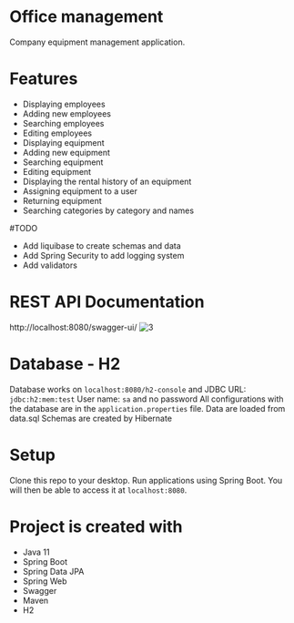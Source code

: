 # Office management

Company equipment management application.

# Features
* Displaying employees
* Adding new employees
* Searching employees
* Editing employees
* Displaying equipment
* Adding new equipment
* Searching equipment
* Editing equipment
* Displaying the rental history of an equipment
* Assigning equipment to a user
* Returning equipment
* Searching categories by category and names

#TODO
* Add liquibase to create schemas and data
* Add Spring Security to add logging system
* Add validators

# REST API Documentation
http://localhost:8080/swagger-ui/
![3](https://user-images.githubusercontent.com/36209711/164942539-c1d50b1c-960d-4a68-beae-29a940eb2521.PNG)

# Database - H2
Database works on `localhost:8080/h2-console` and JDBC URL: `jdbc:h2:mem:test`
User name: `sa` and no password
All configurations with the database are in the `application.properties` file.
Data are loaded from data.sql
Schemas are created by Hibernate

# Setup
Clone this repo to your desktop. Run applications using Spring Boot. You will then be able to access it at `localhost:8080`.

# Project is created with
* Java 11
* Spring Boot
* Spring Data JPA
* Spring Web
* Swagger
* Maven
* H2
